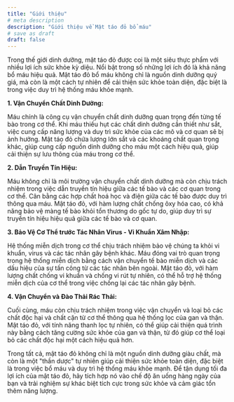 ```yaml
---
title: "Giới thiệu"
# meta description
description: "Giới thiệu về Mật táo đỏ bổ máu"
# save as draft
draft: false
---
```


Trong thế giới dinh dưỡng, mật táo đỏ được coi là một siêu thực phẩm với nhiều lợi ích sức khỏe kỳ diệu. Nổi bật trong số những lợi ích đó là khả năng bổ máu hiệu quả. Mật táo đỏ bổ máu không chỉ là nguồn dinh dưỡng quý giá, mà còn là một cách tự nhiên để cải thiện sức khỏe toàn diện, đặc biệt là trong việc duy trì hệ thống máu khỏe mạnh.

**1. Vận Chuyển Chất Dinh Dưỡng:**

Máu chính là công cụ vận chuyển chất dinh dưỡng quan trọng đến từng tế bào trong cơ thể. Khi máu thiếu hụt các chất dinh dưỡng cần thiết như sắt, việc cung cấp năng lượng và duy trì sức khỏe của các mô và cơ quan sẽ bị ảnh hưởng. Mật táo đỏ chứa lượng lớn sắt và các khoáng chất quan trọng khác, giúp cung cấp nguồn dinh dưỡng cho máu một cách hiệu quả, giúp cải thiện sự lưu thông của máu trong cơ thể.

**2. Dẫn Truyền Tín Hiệu:**

Máu không chỉ là môi trường vận chuyển chất dinh dưỡng mà còn chịu trách nhiệm trong việc dẫn truyền tín hiệu giữa các tế bào và các cơ quan trong cơ thể. Cân bằng các hợp chất hoá học và điện giữa các tế bào được duy trì thông qua máu. Mật táo đỏ, với hàm lượng chất chống ôxy hóa cao, có khả năng bảo vệ màng tế bào khỏi tổn thương do gốc tự do, giúp duy trì sự truyền tín hiệu hiệu quả giữa các tế bào và cơ quan.

**3. Bảo Vệ Cơ Thể trước Tác Nhân Virus - Vi Khuẩn Xâm Nhập:**

Hệ thống miễn dịch trong cơ thể chịu trách nhiệm bảo vệ chúng ta khỏi vi khuẩn, virus và các tác nhân gây bệnh khác. Máu đóng vai trò quan trọng trong hệ thống miễn dịch bằng cách vận chuyển tế bào miễn dịch và các dấu hiệu của sự tấn công từ các tác nhân bên ngoài. Mật táo đỏ, với hàm lượng chất chống vi khuẩn và chống vi rút tự nhiên, có thể hỗ trợ hệ thống miễn dịch của cơ thể trong việc chống lại các tác nhân gây bệnh.

**4. Vận Chuyển và Đào Thải Rác Thải:**

Cuối cùng, máu còn chịu trách nhiệm trong việc vận chuyển và loại bỏ các chất độc hại và chất cặn từ cơ thể thông qua hệ thống lọc của gan và thận. Mật táo đỏ, với tính năng thanh lọc tự nhiên, có thể giúp cải thiện quá trình này bằng cách tăng cường sức khỏe của gan và thận, từ đó giúp cơ thể loại bỏ các chất độc hại một cách hiệu quả hơn.

Trong tất cả, mật táo đỏ không chỉ là một nguồn dinh dưỡng giàu chất, mà còn là một "thần dược" tự nhiên giúp cải thiện sức khỏe toàn diện, đặc biệt là trong việc bổ máu và duy trì hệ thống máu khỏe mạnh. Để tận dụng tối đa lợi ích của mật táo đỏ, hãy tích hợp nó vào chế độ ăn uống hàng ngày của bạn và trải nghiệm sự khác biệt tích cực trong sức khỏe và cảm giác tổn thêm năng lượng.